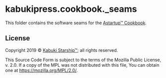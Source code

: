 # kabukipress.cookbook._seams

This folder contains the software seams for the [Astartup™ Cookbook](https://github.com/KabukiStarship/kabuki.press.cookbook).

## License

Copyright 2019 © [Kabuki Starship™](https://kabukistarship.com); all rights reserved.

This Source Code Form is subject to the terms of the Mozilla Public License, v. 2.0. If a copy of the MPL was not distributed with this file, You can obtain one at <https://mozilla.org/MPL/2.0/>.
